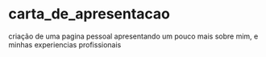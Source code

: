 # carta_de_apresentacao
criação de uma pagina pessoal apresentando um pouco mais sobre mim, e minhas experiencias profissionais
